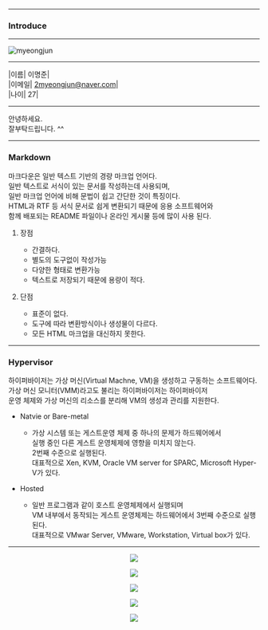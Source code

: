 
---

### Introduce

---

![myeongjun](https://user-images.githubusercontent.com/77829885/202432139-d9dfd194-b81e-4058-8de2-19aec00e2e7e.png)

---

|이름| 이명준|  
|이메일| 2myeongjun@naver.com|  
|나이| 27|  

---

안녕하세요.  
잘부탁드립니다. ^^

---

### Markdown

마크다운은 일반 텍스트 기반의 경량 마크업 언어다.  
일반 텍스트로 서식이 있는 문서를 작성하는데 사용되며,  
일반 마크업 언어에 비해 문법이 쉽고 간단한 것이 특징이다.  
HTML과 RTF 등 서식 문서로 쉽게 변환되기 때문에 응용 소프트웨어와  
함께 배포되는 README 파일이나 온라인 게시물 등에 많이 사용 된다.  

1. 장점
    - 간결하다.
    - 별도의 도구없이 작성가능
    - 다양한 형태로 변환가능
    - 텍스트로 저장되기 때문에 용량이 적다.

2. 단점
    - 표준이 없다.
    - 도구에 따라 변환방식이나 생성물이 다르다.
    - 모든 HTML 마크업을 대신하지 못한다.

---

### Hypervisor

하이퍼바이저는 가상 머신(Virtual Machne, VM)을 생성하고 구동하는 소프트웨어다. 
가상 머신 모니터(VMM)라고도 불리는 하이퍼바이저는 하이퍼바이저  
운영 체제와 가상 머신의 리소스를 분리해 VM의 생성과 관리를 지원한다.  

* Natvie or Bare-metal
    * 가상 시스템 또는 게스트운영 체제 중 하나의 문제가 하드웨어에서  
    실행 중인 다른 게스트 운영체제에 영향을 미치지 않는다.  
    2번째 수준으로 실행된다.  
    대표적으로 Xen, KVM, Oracle VM server for SPARC, Microsoft Hyper-V가 있다.  

* Hosted
    * 일반 프로그램과 같이 호스트 운영체제에서 실행되며  
    VM 내부에서 동작되는 게스트 운영체제는 하드웨어에서 3번째 수준으로 실행된다.  
    대표적으로 VMwar Server, VMware, Workstation, Virtual box가 있다.
    
---

<div align="center">

<a href="https://github.com/Leemyeongjun/Leemyeongjun.github.io"><img src="https://hits.seeyoufarm.com/api/count/incr/badge.svg?url=https%3A%2F%2Fleemyeongjun.github.io&count_bg=%23000000&title_bg=%23000000&icon=&icon_color=%23E7E7E7&title=Visit&edge_flat=false"/></a>

<a href="https://www.twitter.com" target="_blank"><img src="https://img.shields.io/badge/Twitter-1DA1F2?style=for-thebadge&logo=트위터아이콘&logoColor=black"/></a>

<a href="https://ko-kr.facebook.com/" target="_blank"><img src="https://img.shields.io/badge/Facebook-1877F2?style=for-thebadge&logo=페이스북아이콘&logoColor=black"/></a>

<a href="https://www.youtube.com/" target="_blank"><img src="https://img.shields.io/badge/Youtube-FF0000?style=for-thebadge&logo=유튜브아이콘&logoColor=wihte"/></a>

<a href="https://www.naver.com/" target="_blank"><img src="https://img.shields.io/badge/Naver-03C75A?style=for-thebadge&logo=네이버아이콘&logoColor=wihte"/></a>

</div>
